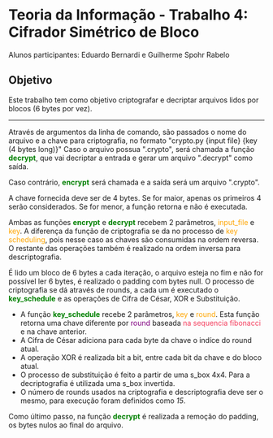 # Teoria da Informação - Trabalho 4: Cifrador Simétrico de Bloco

Alunos participantes: Eduardo Bernardi e Guilherme Spohr Rabelo

## Objetivo
Este trabalho tem como objetivo criptografar e decriptar arquivos lidos por blocos (6 bytes por vez).

---

Através de argumentos da linha de comando, são passados o nome do arquivo e a chave para criptografia, no formato "crypto.py {input file} {key (4 bytes long)}"
Caso o arquivo possua ".crypto", será chamada a função <span style="color:green; font-weight:700">decrypt</span>, que vai decriptar a entrada e gerar um arquivo ".decrypt" como saída.

Caso contrário, <span style="color:green; font-weight:700">encrypt</span> será chamada e a saída será um arquivo ".crypto".

A chave fornecida deve ser de 4 bytes. Se for maior, apenas os primeiros 4 serão considerados. Se for menor, a função retorna e não é executada.

Ambas as funções <span style="color:green; font-weight:700">encrypt</span>  e <span style="color:green; font-weight:700">decrypt</span> recebem 2 parâmetros, <span style="color:orange">input_file</span> e <span style="color:orange">key</span>. A diferença da função de criptografia se da no processo de <span style="color:orange">key scheduling</span>, pois nesse caso as chaves são consumidas na ordem reversa. O restante das operações também é realizado na ordem inversa para descriptografia.

É lido um bloco de 6 bytes a cada iteração, o arquivo esteja no fim e não for possível ler 6 bytes, é realizado o padding com bytes null.
O processo de criptografia se dá através de rounds, a cada um é executado o <span style="color:green; font-weight:700">key_schedule</span> e as operações de Cifra de César, XOR e Substituição.

- A função <span style="color:green; font-weight:700">key_schedule</span> recebe 2 parâmetros, <span style="color:orange">key</span> e <span style="color:orange">round</span>. Esta função retorna uma chave diferente por <span style="color:purple">round</span> baseada <span style="color:#f43f5e">na sequencia fibonacci</span> e na chave anterior.
- A Cifra de César adiciona para cada byte da chave o indíce do round atual.
- A operação XOR é realizada bit a bit, entre cada bit da chave e do bloco atual.
- O processo de substituição é feito a partir de uma s_box 4x4. Para a decriptografia é utilizada uma s_box invertida.
- O número de rounds usados na criptografia e descriptografia deve ser o mesmo, para execução foram definidos como *15*.

Como último passo, na função <span style="color:green; font-weight:700">decrypt</span> é realizada a remoção do padding, os bytes nulos ao final do arquivo.
